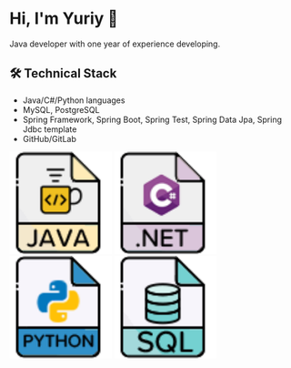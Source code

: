 # Hi, I'm Yuriy 👋
Java developer with one year of experience developing.

## 🛠 Technical Stack
*   Java/C#/Python languages
*   MySQL, PostgreSQL
*   Spring Framework, Spring Boot, Spring Test, Spring Data Jpa, Spring Jdbc template
*   GitHub/GitLab

<img src="https://github.com/ymolyavkin/ymolyavkin/blob/main/img/java.png" alt="java" width="180"/>
<img src="https://github.com/ymolyavkin/ymolyavkin/blob/main/img/csharp.png" alt="csharp" width="180"/>
<img src="https://github.com/ymolyavkin/ymolyavkin/blob/main/img/python.png" alt="python" width="180"/>
<img src="https://github.com/ymolyavkin/ymolyavkin/blob/main/img/sql.png" alt="sql" width="180"/>

<!--
### Hi there 👋
**ymolyavkin/ymolyavkin** is a ✨ _special_ ✨ repository because its `README.md` (this file) appears on your GitHub profile.

Here are some ideas to get you started:

- 🔭 I’m currently working on ...
- 🌱 I’m currently learning ...
- 👯 I’m looking to collaborate on ...
- 🤔 I’m looking for help with ...
- 💬 Ask me about ...
- 📫 How to reach me: ...
- 😄 Pronouns: ...
- ⚡ Fun fact: ...
-->
